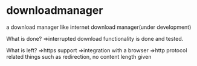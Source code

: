 # downloadmanager
a download manager like internet download manager(under development)

What is done?
=>interrupted download functionality is done and tested.

What is left?
=>https support
=>integration with a browser
=>http protocol related things such as redirection, no content length given
